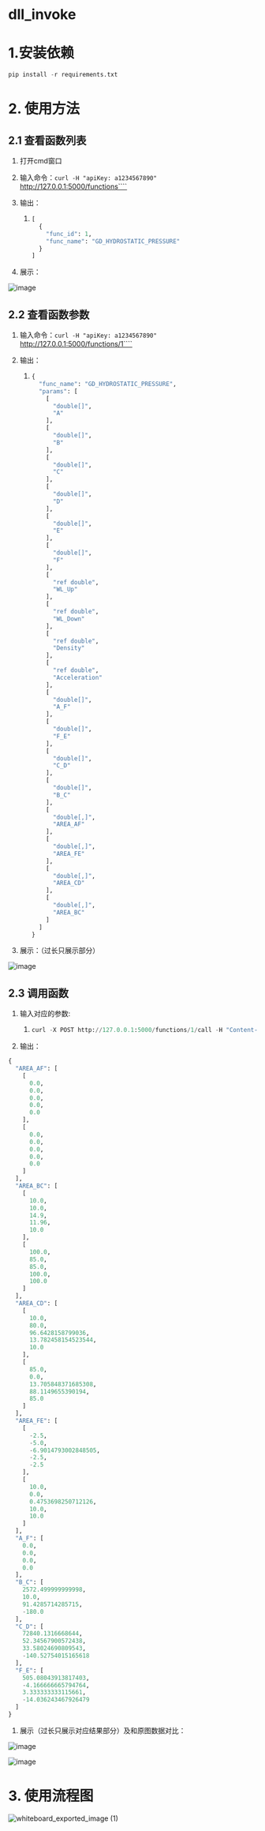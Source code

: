 # dll_invoke
# 1.安装依赖

```Python
pip install -r requirements.txt
```

# 2. 使用方法

## 2.1 查看函数列表

1. 打开cmd窗口

2. 输入命令：``curl -H "apiKey: a1234567890" ``http://127.0.0.1:5000/functions````

3. 输出：

   1. ```Python
      [
        {
          "func_id": 1,
          "func_name": "GD_HYDROSTATIC_PRESSURE"
        }
      ]
      ```

4. 展示：

![image](https://github.com/xxhanzo/dll_invoke/assets/97886040/abe87941-b7cb-4124-b404-074d5b8a7dfa)

## 2.2 查看函数参数

1. 输入命令：``curl -H "apiKey: a1234567890" ``http://127.0.0.1:5000/functions/1````

2. 输出：

   1. ```Python
      {
        "func_name": "GD_HYDROSTATIC_PRESSURE",
        "params": [
          [
            "double[]",
            "A"
          ],
          [
            "double[]",
            "B"
          ],
          [
            "double[]",
            "C"
          ],
          [
            "double[]",
            "D"
          ],
          [
            "double[]",
            "E"
          ],
          [
            "double[]",
            "F"
          ],
          [
            "ref double",
            "WL_Up"
          ],
          [
            "ref double",
            "WL_Down"
          ],
          [
            "ref double",
            "Density"
          ],
          [
            "ref double",
            "Acceleration"
          ],
          [
            "double[]",
            "A_F"
          ],
          [
            "double[]",
            "F_E"
          ],
          [
            "double[]",
            "C_D"
          ],
          [
            "double[]",
            "B_C"
          ],
          [
            "double[,]",
            "AREA_AF"
          ],
          [
            "double[,]",
            "AREA_FE"
          ],
          [
            "double[,]",
            "AREA_CD"
          ],
          [
            "double[,]",
            "AREA_BC"
          ]
        ]
      }
      ```

3. 展示：（过长只展示部分）

![image](https://github.com/xxhanzo/dll_invoke/assets/97886040/c72db4e0-1dc1-4be2-b0c3-34712c238afb)

## 2.3 调用函数

1. 输入对应的参数:

   1. ```Python
      curl -X POST http://127.0.0.1:5000/functions/1/call -H "Content-Type: application/json" -H "apiKey: a1234567890" -d "{\"A\": [0, 100], \"B\": [10, 100], \"C\": [10, 85], \"D\": [80, 0], \"E\": [-5, 0], \"F\": [0, 20], \"WL_Up\": 10, \"WL_Down\": 110, \"Density\": 1000, \"Acceleration\": 9.8}"
      ```

2. 输出：

```Python
{
  "AREA_AF": [
    [
      0.0,
      0.0,
      0.0,
      0.0,
      0.0
    ],
    [
      0.0,
      0.0,
      0.0,
      0.0,
      0.0
    ]
  ],
  "AREA_BC": [
    [
      10.0,
      10.0,
      14.9,
      11.96,
      10.0
    ],
    [
      100.0,
      85.0,
      85.0,
      100.0,
      100.0
    ]
  ],
  "AREA_CD": [
    [
      10.0,
      80.0,
      96.6428158799036,
      13.782458154523544,
      10.0
    ],
    [
      85.0,
      0.0,
      13.705848371685308,
      88.1149655390194,
      85.0
    ]
  ],
  "AREA_FE": [
    [
      -2.5,
      -5.0,
      -6.9014793002848505,
      -2.5,
      -2.5
    ],
    [
      10.0,
      0.0,
      0.4753698250712126,
      10.0,
      10.0
    ]
  ],
  "A_F": [
    0.0,
    0.0,
    0.0,
    0.0
  ],
  "B_C": [
    2572.499999999998,
    10.0,
    91.4285714285715,
    -180.0
  ],
  "C_D": [
    72840.1316668644,
    52.34567900572438,
    33.58024690809543,
    -140.52754015165618
  ],
  "F_E": [
    505.08043913817403,
    -4.166666665794764,
    3.333333333115661,
    -14.036243467926479
  ]
}
```

1. 展示（过长只展示对应结果部分）及和原图数据对比：

![image](https://github.com/xxhanzo/dll_invoke/assets/97886040/3c25f37f-95df-4cc8-9427-d7a9d10adc86)

![image](https://github.com/xxhanzo/dll_invoke/assets/97886040/044dbdf9-56c2-4331-927d-2440439a9918)


# 3. 使用流程图

![whiteboard_exported_image (1)](https://github.com/xxhanzo/dll_invoke/assets/97886040/207c6c88-7342-4530-9fac-1522a73fdea2)
